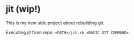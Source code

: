 # jit (wip!)

This is my new side project about rebuilding git.

Executing jit from repo:
  `<PATH>/jit.rb <BASIC GIT COMMAND>`
